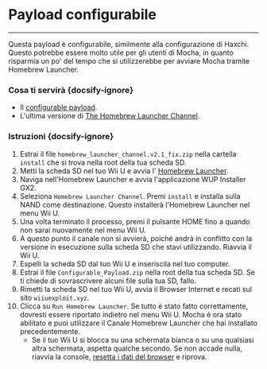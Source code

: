 # Payload configurabile
---
Questa payload è configurabile, similmente alla configurazione di Haxchi. Questo potrebbe essere molto utile per gli utenti di Mocha, in quanto risparmia un po' del tempo che si utilizzerebbe per avviare Mocha tramite Homebrew Launcher.

### Cosa ti servirà {docsify-ignore}

- Il <a href="docs/files/Configurable_Payload.zip" download>configurable payload</a>.
- L'ultima versione di [The Homebrew Launcher Channel](https://github.com/GaryOderNichts/homebrew_launcher/releases/tag/v2.1_fix).

### Istruzioni {docsify-ignore}

1. Estrai il file `homebrew_launcher_channel.v2.1_fix.zip` nella cartella `install` che si trova nella root della tua scheda SD.
1. Metti la scheda SD nel tuo Wii U e avvia l' [Homebrew Launcher](mocha/online-exploit/browser-exploit).
1. Naviga nell'Homebrew Launcher e avvia l'applicazione WUP Installer GX2.
1. Seleziona `Homebrew Launcher Channel`. Premi `install` e installa sulla NAND come destinazione. Questo installerà l'Homebrew Launcher nel menu Wii U.
1. Una volta terminato il processo, premi il pulsante HOME fino a quando non sarai nuovamente nel menu Wii U.
1. A questo punto il canale non si avvierà, poiché andrà in conflitto con la versione in esecuzione sulla scheda SD che stavi utilizzando. Riavvia il Wii U.
1. Espelli la scheda SD dal tuo Wii U e inseriscila nel tuo computer.
1. Estrai il file `Configurable_Payload.zip` nella root della tua scheda SD. Se ti chiede di sovrascrivere alcuni file sulla tua SD, fallo.
1. Rimetti la scheda SD nel tuo Wii U, avvia il Browser Internet e recati sul sito `wiiuexploit.xyz`.
1. Clicca su `Run Homebrew Launcher`. Se tutto è stato fatto correttamente, dovresti essere riportato indietro nel menu Wii U. Mocha è ora stato abilitato e puoi utilizzare il Canale Homebrew Launcher che hai installato precedentemente.
    - Se il tuo Wii U si blocca su una schermata bianca o su una qualsiasi altra schermata, aspetta qualche secondo. Se non accade nulla, riavvia la console, [resetta i dati del browser](https://en-americas-support.nintendo.com/app/answers/detail/a_id/1507/~/how-to-delete-the-internet-browser-history) e riprova.
